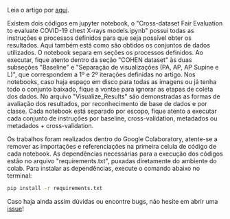 Leia o artigo por [aqui](https://doi.org/10.5753/eri-mt.2023.236474).

Existem dois códigos em jupyter notebook, o "Cross-dataset Fair Evaluation to evaluate COVID-19 chest X-rays models.ipynb" possui todas as instruções e processos definidos para que seja possível obter os resultados. Aqui também está como são obtidos os conjuntos de dados utilizados. O notebook separa em seções os processos definidos. Ao executar, fique atento dentro da seção "COHEN dataset" às duas subseções "Baseline" e "Separação de visualizações (PA, AP, AP Supine e L)", que correspondem a 1º e 2º iterações definidas no artigo. Nos notebooks, caso haja espaço em disco para todas as imagens ou já tenha todo o conjunto baixado, fique a vontae para ignorar as etapas de coleta dos dados. No arquivo "Visualize_Results" são demonstradas as formas de avaliação dos resultados, por reconhecimento de base de dados e por classe. Cada notebook está separado por escopo, fique atento a executar cada conjunto de instruções por baseline, cross-validation, metadados ou metadados + cross-validation.

Os trabalhos foram realizados dentro do Google Colaboratory, atente-se a remover as importações e referenciações na primeira celula de código de cada notebook. As dependências necessárias para a execução dos códigos estão no arquivo "requirements.txt", puxadas diretamente do ambiente do colab. Para instalar as dependências, execute o comando abaixo no terminal:

```bash
pip install -r requirements.txt
```

Caso haja ainda assim dúvidas ou encontre bugs, não hesite em abrir uma [issue](https://github.com/SousaPedroso/ERI-MT-2023/issues)!
